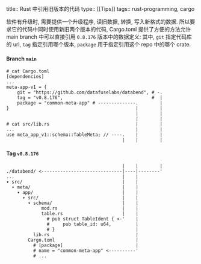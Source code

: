 title:: Rust 中引用旧版本的代码
type:: [[Tips]]
tags:: rust-programming, cargo

软件有升级时, 需要提供一个升级程序, 读旧数据, 转换, 写入新格式的数据.
所以要求它的代码中同时使用新旧两个版本的代码,
Cargo.toml 提供了方便的方法允许 main branch 中可以直接引用 `0.8.176` 版本中的数据定义:
其中, `git` 指定代码库的 url,
`tag` 指定引用哪个版本,
`package` 用于指定引用这个 repo 中的哪个 crate.

#### Branch `main`

```text
# cat Cargo.toml
[dependencies]
...
meta-app-v1 = {
    git = "https://github.com/datafuselabs/databend", # -.
    tag = "v0.8.176",                                 #  |
    package = "common-meta-app" # --------------.        |
}                                               |        |
                                                |        |
                                                |        |
# cat src/lib.rs                                |        |
...                                             |        |
use meta_app_v1::schema::TableMeta; // ----.    |        |
                                           |    |        |
```

#### Tag `v0.8.176`

```text
                                           |    |        |
./databend/ <------------------------------|----|--------'
...                                        |    |
▾ src/                                     |    |
  ▾ meta/                                  |    |
    ▾ app/                                 |    |
      ▾ src/                               |    |
        ▾ schema/                          |    |
             mod.rs                        |    |
             table.rs                      |    |
               # pub struct TableIdent { <-'    |
               #     pub table_id: u64,         |
               # }                              |
          lib.rs                                |
        Cargo.toml                              |
          # [package]                           |
          # name = "common-meta-app" <----------'
          # ...
```

